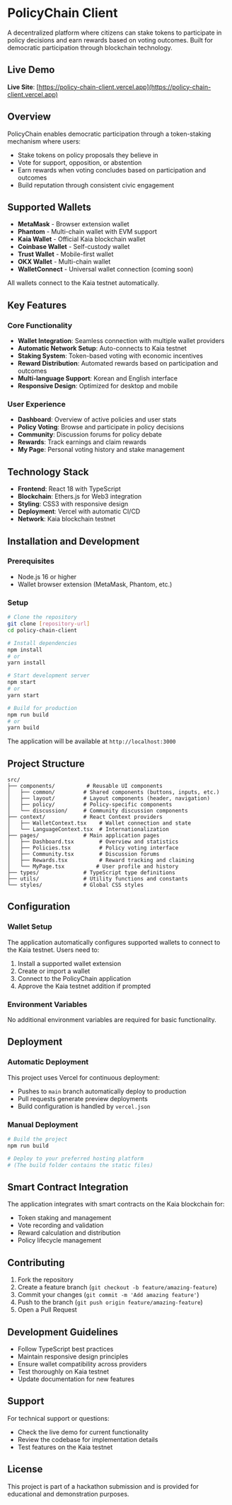 # PolicyChain Client
A decentralized platform where citizens can stake tokens to participate in policy decisions and earn rewards based on voting outcomes. Built for democratic participation through blockchain technology.

## Live Demo
**Live Site**: [https://policy-chain-client.vercel.app](https://policy-chain-client.vercel.app)

## Overview
PolicyChain enables democratic participation through a token-staking mechanism where users:
- Stake tokens on policy proposals they believe in
- Vote for support, opposition, or abstention
- Earn rewards when voting concludes based on participation and outcomes
- Build reputation through consistent civic engagement

## Supported Wallets
- **MetaMask** - Browser extension wallet
- **Phantom** - Multi-chain wallet with EVM support
- **Kaia Wallet** - Official Kaia blockchain wallet
- **Coinbase Wallet** - Self-custody wallet
- **Trust Wallet** - Mobile-first wallet
- **OKX Wallet** - Multi-chain wallet
- **WalletConnect** - Universal wallet connection (coming soon)

All wallets connect to the Kaia testnet automatically.

## Key Features
### Core Functionality
- **Wallet Integration**: Seamless connection with multiple wallet providers
- **Automatic Network Setup**: Auto-connects to Kaia testnet
- **Staking System**: Token-based voting with economic incentives
- **Reward Distribution**: Automated rewards based on participation and outcomes
- **Multi-language Support**: Korean and English interface
- **Responsive Design**: Optimized for desktop and mobile

### User Experience
- **Dashboard**: Overview of active policies and user stats
- **Policy Voting**: Browse and participate in policy decisions
- **Community**: Discussion forums for policy debate
- **Rewards**: Track earnings and claim rewards
- **My Page**: Personal voting history and stake management

## Technology Stack
- **Frontend**: React 18 with TypeScript
- **Blockchain**: Ethers.js for Web3 integration
- **Styling**: CSS3 with responsive design
- **Deployment**: Vercel with automatic CI/CD
- **Network**: Kaia blockchain testnet

## Installation and Development
### Prerequisites
- Node.js 16 or higher
- Wallet browser extension (MetaMask, Phantom, etc.)

### Setup
```bash
# Clone the repository
git clone [repository-url]
cd policy-chain-client

# Install dependencies
npm install
# or
yarn install

# Start development server
npm start
# or
yarn start

# Build for production
npm run build
# or
yarn build
```

The application will be available at `http://localhost:3000`

## Project Structure
```
src/
├── components/          # Reusable UI components
│   ├── common/         # Shared components (buttons, inputs, etc.)
│   ├── layout/         # Layout components (header, navigation)
│   ├── policy/         # Policy-specific components
│   └── discussion/     # Community discussion components
├── context/            # React Context providers
│   ├── WalletContext.tsx    # Wallet connection and state
│   └── LanguageContext.tsx  # Internationalization
├── pages/              # Main application pages
│   ├── Dashboard.tsx        # Overview and statistics
│   ├── Policies.tsx         # Policy voting interface
│   ├── Community.tsx        # Discussion forums
│   ├── Rewards.tsx          # Reward tracking and claiming
│   └── MyPage.tsx          # User profile and history
├── types/              # TypeScript type definitions
├── utils/              # Utility functions and constants
└── styles/             # Global CSS styles
```

## Configuration
### Wallet Setup
The application automatically configures supported wallets to connect to the Kaia testnet. Users need to:
1. Install a supported wallet extension
2. Create or import a wallet
3. Connect to the PolicyChain application
4. Approve the Kaia testnet addition if prompted

### Environment Variables
No additional environment variables are required for basic functionality.

## Deployment
### Automatic Deployment
This project uses Vercel for continuous deployment:
- Pushes to `main` branch automatically deploy to production
- Pull requests generate preview deployments
- Build configuration is handled by `vercel.json`

### Manual Deployment
```bash
# Build the project
npm run build

# Deploy to your preferred hosting platform
# (The build folder contains the static files)
```

## Smart Contract Integration
The application integrates with smart contracts on the Kaia blockchain for:
- Token staking and management
- Vote recording and validation
- Reward calculation and distribution
- Policy lifecycle management

## Contributing
1. Fork the repository
2. Create a feature branch (`git checkout -b feature/amazing-feature`)
3. Commit your changes (`git commit -m 'Add amazing feature'`)
4. Push to the branch (`git push origin feature/amazing-feature`)
5. Open a Pull Request

## Development Guidelines
- Follow TypeScript best practices
- Maintain responsive design principles
- Ensure wallet compatibility across providers
- Test thoroughly on Kaia testnet
- Update documentation for new features

## Support
For technical support or questions:
- Check the live demo for current functionality
- Review the codebase for implementation details
- Test features on the Kaia testnet

## License
This project is part of a hackathon submission and is provided for educational and demonstration purposes.
